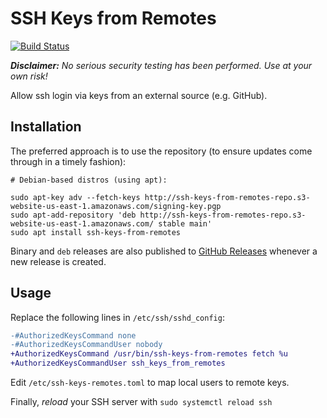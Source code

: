 SSH Keys from Remotes
=====================

[![Build Status](https://travis-ci.com/liamdawson/ssh-keys-from-remotes.svg?branch=master)](https://travis-ci.com/liamdawson/ssh-keys-from-remotes)

_**Disclaimer:** No serious security testing has been performed. Use at your own risk!_

Allow ssh login via keys from an external source (e.g. GitHub).

Installation
------------

The preferred approach is to use the repository (to ensure updates come
through in a timely fashion):

```shell
# Debian-based distros (using apt):

sudo apt-key adv --fetch-keys http://ssh-keys-from-remotes-repo.s3-website-us-east-1.amazonaws.com/signing-key.pgp
sudo apt-add-repository 'deb http://ssh-keys-from-remotes-repo.s3-website-us-east-1.amazonaws.com/ stable main'
sudo apt install ssh-keys-from-remotes
```

Binary and `deb` releases are also published to [GitHub Releases](https://github.com/liamdawson/ssh-keys-from-remotes/releases)
whenever a new release is created.

Usage
-----

Replace the following lines in `/etc/ssh/sshd_config`:

```diff
-#AuthorizedKeysCommand none
-#AuthorizedKeysCommandUser nobody
+AuthorizedKeysCommand /usr/bin/ssh-keys-from-remotes fetch %u
+AuthorizedKeysCommandUser ssh_keys_from_remotes
```

Edit `/etc/ssh-keys-remotes.toml` to map local users to remote keys.

Finally, *reload* your SSH server with `sudo systemctl reload ssh`
